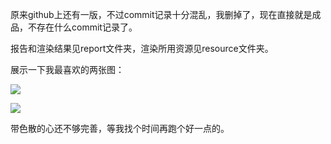原来github上还有一版，不过commit记录十分混乱，我删掉了，现在直接就是成品，不存在什么commit记录了。



报告和渲染结果见report文件夹，渲染所用资源见resource文件夹。



展示一下我最喜欢的两张图：



![](/home/mashplant/JetBrains/CLionProjects/ray_tracer/report/finalr.png)



![](/home/mashplant/JetBrains/CLionProjects/ray_tracer/report/heart_water.png)

带色散的心还不够完善，等我找个时间再跑个好一点的。

